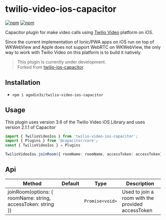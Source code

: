 # twilio-video-ios-capacitor

[![npm](https://img.shields.io/npm/v/twilio-video-ios-capacitor.svg)](https://www.npmjs.com/package/twilio-video-ios-capacitor)
[![npm](https://img.shields.io/npm/dt/twilio-video-ios-capacitor.svg?label=npm%20downloads)](https://www.npmjs.com/package/twilio-video-ios-capacitor)

Capacitor plugin for make video calls using [Twilio Video](https://www.twilio.com/video) platform on iOS.  

Since the current implementation of Ionic/PWA apps on iOS run on top of WKWebView and Apple does not support WebRTC on WKWebView, the only way to work with Twilio Video on this platform is to build it natively.

> This plugin is currently under development.  
> Forked from [twilio-ios-capacitor](https://github.com/MCanhisares/twilio-ios-capacitor).

## Installation

* `npm i agodin3z/twilio-video-ios-capacitor`

## Usage

This plugin uses version 3.6 of the Twilio Video iOS Library and uses version 2.1.1 of Capacitor

```ts
import { TwilioVideoIos } from 'twilio-video-ios-capacitor';
import { Plugins } from '@capacitor/core';
const { TwilioVideoIos } = Plugins

TwilioVideoIos.joinRoom({ roomName: roomName, accessToken: accessToken})
```

## Api

| Method                                               | Default | Type                      | Description                 |
| ---------------------------------------------------- | ------- | ------------------------- | --------------------------- |
| joinRoom(options: { roomName: string, accessToken: string }) |         | `Promise<void>` | Used to join a room with the provided accessToken |
